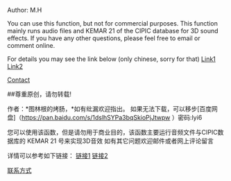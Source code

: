 Author: M.H

You can use this function, but not for commercial purposes. This function mainly runs audio files and KEMAR 21 of the CIPIC database for 3D sound effects.
If you have any other questions, please feel free to email or comment online.

For details you may see the link below (only chinese, sorry for that)
[Link1](https://www.mahong.me/archives/97) 
[Link2](https://www.mahong.me/archives/123)

[Contact](mailto:email@mahong.me)

##尊重原创，请勿转载!  

作者：*图林根的烤肠，*如有纰漏欢迎指出。
如果无法下载，可以移步[百度网盘]（https://pan.baidu.com/s/1dslhSYPa3bqSkioPjJtwpw ）密码:lyi6

您可以使用该函数，但是请勿用于商业目的，该函数主要运行音频文件与CIPIC数据库的 KEMAR 21 号来实现3D音效
如有其它问题欢迎邮件或者网上评论留言

详情可以参考如下链接：
[链接1](https://www.mahong.me/archives/97) 
[链接2](https://www.mahong.me/archives/123)

[联系方式](mailto:email@mahong.me)

